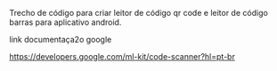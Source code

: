 Trecho de código para criar leitor de código qr code e leitor de código barras para aplicativo android.

link documentaça2o google

https://developers.google.com/ml-kit/code-scanner?hl=pt-br
